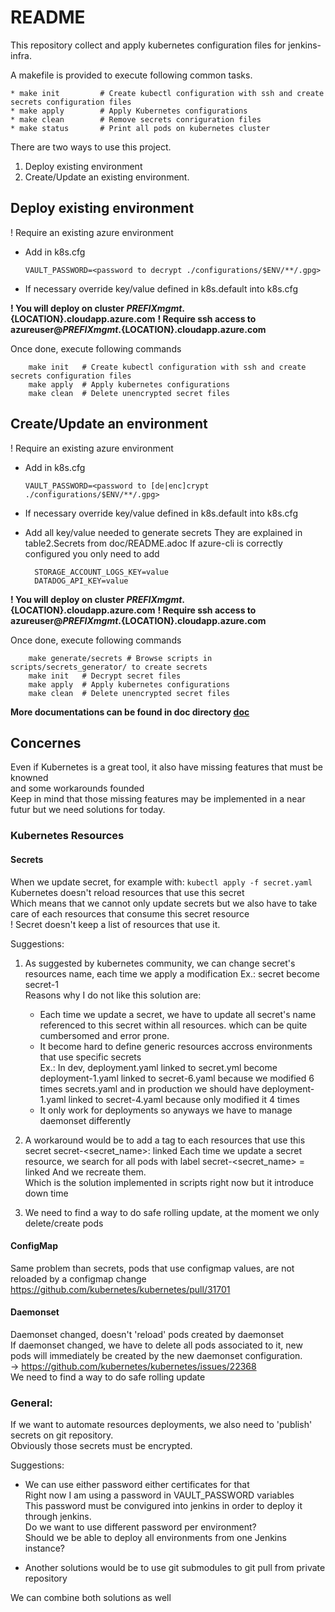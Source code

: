 # README

This repository collect and apply kubernetes configuration files for jenkins-infra.

A makefile is provided to execute following common tasks.

```
* make init         # Create kubectl configuration with ssh and create secrets configuration files
* make apply        # Apply Kubernetes configurations 
* make clean        # Remove secrets conriguration files
* make status       # Print all pods on kubernetes cluster
```
There are two ways to use this project.

1. Deploy existing environment
2. Create/Update an existing environment.

## Deploy existing environment

! Require an existing azure environment

* Add in k8s.cfg 

    ```VAULT_PASSWORD=<password to decrypt ./configurations/$ENV/**/.gpg>```

* If necessary override key/value defined in k8s.default into k8s.cfg

__! You will deploy on cluster ${PREFIX}mgmt.${LOCATION}.cloudapp.azure.com__
__! Require ssh access to azureuser@${PREFIX}mgmt.${LOCATION}.cloudapp.azure.com__

Once done, execute following commands

```
    make init   # Create kubectl configuration with ssh and create secrets configuration files
    make apply  # Apply kubernetes configurations
    make clean  # Delete unencrypted secret files
```

## Create/Update an environment

! Require an existing azure environment

* Add in k8s.cfg

    ```VAULT_PASSWORD=<password to [de|enc]crypt ./configurations/$ENV/**/.gpg>```
* If necessary override key/value defined in k8s.default into k8s.cfg
* Add all key/value needed to generate secrets
  They are explained in table2.Secrets from doc/README.adoc
  If azure-cli is correctly configured you only need to add
  ```
    STORAGE_ACCOUNT_LOGS_KEY=value
    DATADOG_API_KEY=value
  ```

__! You will deploy on cluster ${PREFIX}mgmt.${LOCATION}.cloudapp.azure.com__
__! Require ssh access to azureuser@${PREFIX}mgmt.${LOCATION}.cloudapp.azure.com__

Once done, execute following commands

```
    make generate/secrets # Browse scripts in scripts/secrets_generator/ to create secrets
    make init   # Decrypt secret files
    make apply  # Apply kubernetes configurations
    make clean  # Delete unencrypted secret files
```

__More documentations can be found in doc directory [doc](doc/README.adoc)__

## Concernes

Even if Kubernetes is a great tool, it also have missing features that must be knowned  
and some workarounds founded   
Keep in mind that those missing features may be implemented in a near futur but we need solutions for today. 

### Kubernetes Resources

#### Secrets
When we update secret, for example with: 
```kubectl apply -f secret.yaml```  
Kubernetes doesn't reload resources that use this secret  
Which means that we cannot only update secrets but we also have to take care of each resources that consume this secret resource  
! Secret doesn't keep a list of resources that use it.  
    
Suggestions:

1. As suggested by kubernetes community, we can change secret's resources name, each time we apply a modification 
   Ex.: secret become secret-1  
   Reasons why I do not like this solution are: 

    * Each time we update a secret, we have to update all secret's name referenced to this secret within all resources.
      which can be quite cumbersomed and error prone.
    * It become hard to define generic resources accross environments that use specific secrets  
      Ex.: In dev, deployment.yaml linked to secret.yml become deployment-1.yaml linked to secret-6.yaml
      because we modified 6 times secrets.yaml
      and in production we should have deployment-1.yaml linked to secret-4.yaml
      because only modified it 4 times
    * It only work for deployments so anyways we have to manage daemonset differently

2. A workaround would be to add a tag to each resources that use this secret 
  secret-<secret_name>: linked
  Each time we update a secret resource, we search for all pods with label secret-<secret_name> = linked
  And we recreate them.  
  Which is the solution implemented in scripts right now but it introduce down time
3. We need to find a way to do safe rolling update, at the moment we only delete/create pods

#### ConfigMap

Same problem than secrets, pods that use configmap values, are not reloaded by a configmap change
https://github.com/kubernetes/kubernetes/pull/31701


#### Daemonset

Daemonset changed, doesn't 'reload' pods created by daemonset  
If daemonset changed, we have to delete all pods associated to it, new pods will immediately be created by the new daemonset configuration.   
-> https://github.com/kubernetes/kubernetes/issues/22368  
We need to find a way to do safe rolling update  

### General:

If we want to automate resources deployments, we also need to 'publish' secrets on git repository.   
Obviously those secrets must be encrypted.   

Suggestions:
* We can use either password either certificates for that  
  Right now I am using a password in VAULT_PASSWORD variables  
  This password must be convigured into jenkins in order to deploy it through jenkins.  
  Do we want to use different password per environment?   
  Should we be able to deploy all environments from one Jenkins instance?

* Another solutions would be to use git submodules to git pull from private repository

We can combine both solutions as well
